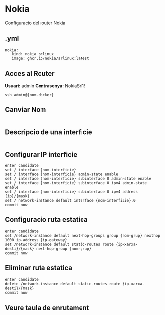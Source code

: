 # Nokia

Configuracio del router Nokia

## .yml

```
nokia:
   kind: nokia_srlinux
   image: ghcr.io/nokia/srlinux:latest
```

## Acces al Router

**Usuari:** admin	**Contrasenya:** NokiaSrl1!

```
ssh admin@{nom-docker}
```

## Canviar Nom

```

```

## Descripcio de una interficie

```

```

## Configurar IP interficie

```
enter candidate
set / interface {nom-interficie}
set / interface {nom-interficie} admin-state enable
set / interface {nom-interficie} subinterface 0 admin-state enable
set / interface {nom-interficie} subinterface 0 ipv4 admin-state enable
set / interface {nom-interficie} subinterface 0 ipv4 address {ip}/{mask}
set / network-instance default interface {nom-interficie}.0
commit now
```

## Configuracio ruta estatica

```
enter candidate
set /network-instance default next-hop-groups group {nom-grup} nexthop 1000 ip-address {ip-gateway}
set /network-instance default static-routes route {ip-xarxa-desti}/{mask} next-hop-group {nom-grup}
commit now
```

## Eliminar ruta estatica
```
enter candidate
delete /network-instance default static-routes route {ip-xarxa-desti}/{mask}
commit now
```

## Veure taula de enrutament

```

```
